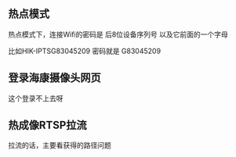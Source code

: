 ## 热点模式

热点模式下，连接Wifi的密码是 后8位设备序列号 以及它前面的一个字母

比如HIK-IPTSG83045209 密码就是 G83045209

## 登录海康摄像头网页

这个登录不上去呀

## 热成像RTSP拉流

拉流的话，主要看获得的路径问题



